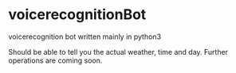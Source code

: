 # voicerecognitionBot
voicerecognition bot written mainly in python3

Should be able to tell you the actual weather, time and day.
Further operations are coming soon.


